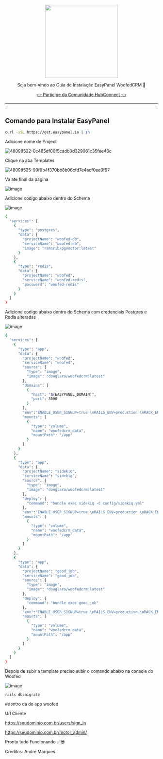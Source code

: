 <p align="center">
<img src="https://cwmkt.com.br/wp-content/uploads/2024/04/logo_github.png" width="240" />
<p align="center">Seja bem-vindo ao Guia de Instalação EasyPanel WoofedCRM 🚀</p>
</p>
  
<p align="center"> 
<a href="https://hubconnect.top" target="_blank">👉 Participe da Comunidade HubConnect 👈</a>
</p>

<hr />
<hr />

## Comando para Instalar EasyPanel

```bash
curl -sSL https://get.easypanel.io | sh
```

Adicione nome de Project

![48098522-0c485df00f5cadb0d329061c35fee46c](https://github.com/cwmkt/easypanelevotypebot/assets/91642837/b72c1359-91ca-4bf6-9fb1-32525ba5747b)

Clique na aba Templates

![48098535-90f9b4f370bb8b06cfd7e4acf0ee0f97](https://github.com/cwmkt/easypanelevotypebot/assets/91642837/03c1830c-621c-40b3-94ee-93eb568c8d2e)

Va ate final da pagina

![image](https://github.com/comunidadehubconnect/easypanelwoofedcrm/assets/91642837/828a9e88-45f2-4b6b-98f1-ab4f164d2889)

Adicione codigo abaixo dentro do Schema

![image](https://github.com/comunidadehubconnect/easypanelwoofedcrm/assets/91642837/74b97f33-e5d2-495d-aaba-25bb8b433adf)

```bash
{
  "services": [
    {
      "type": "postgres",
      "data": {
        "projectName": "woofed-db",
        "serviceName": "woofed-db",
        "image": "ramsrib/pgvector:latest"
      }
    },
    {
      "type": "redis",
      "data": {
        "projectName": "woofed",
        "serviceName": "woofed-redis",
        "password": "woofed-redis"
      }
    }
  ]
}
```

Adicione codigo abaixo dentro do Schema com credenciais Postgres e Redis alteradas

![image](https://github.com/comunidadehubconnect/easypanelwoofedcrm/assets/91642837/74b97f33-e5d2-495d-aaba-25bb8b433adf)

```bash
{
  "services": [
    {
      "type": "app",
      "data": {
        "projectName": "woofed",
        "serviceName": "woofed",
        "source": {
          "type": "image",
          "image": "douglara/woofedcrm:latest"
        },
        "domains": [
          {
            "host": "$(EASYPANEL_DOMAIN)",
            "port": 3000
          }
        ],
        "env":"ENABLE_USER_SIGNUP=true \nRAILS_ENV=production \nRACK_ENV=production \nNODE_ENV=production \nMOTOR_AUTH_USERNAME=admin \nMOTOR_AUTH_PASSWORD=admin \nFRONTEND_URL=https://$(PRIMARY_DOMAIN) \nDATABASE_URL= seu endereçodopostgres \nREDIS_URL=seuenderço do redis \nACTIVE_STORAGE_SERVICE=local \nRAILS_LOG_LEVEL=debug \nLANGUAGE=pt-BR",
        "mounts": [
          {
            "type": "volume",
            "name": "woofedcrm_data",
            "mountPath": "/app"
          }
        ]
      }
    },
    {
      "type": "app",
      "data": {
        "projectName": "sidekiq",
        "serviceName": "sidekiq",
        "source": {
          "type": "image",
          "image": "douglara/woofedcrm:latest"
        },
        "deploy": {
          "command": "bundle exec sidekiq -C config/sidekiq.yml"
        },
        "env":"ENABLE_USER_SIGNUP=true \nRAILS_ENV=production \nRACK_ENV=production \nNODE_ENV=production \nMOTOR_AUTH_USERNAME=admin \nMOTOR_AUTH_PASSWORD=admin \nFRONTEND_URL=https://$(PRIMARY_DOMAIN) \nDATABASE_URL= seu endereçodopostgres \nREDIS_URL=seuenderço do redis \nACTIVE_STORAGE_SERVICE=local \nRAILS_LOG_LEVEL=debug \nLANGUAGE=pt-BR",
        "mounts": [
          {
            "type": "volume",
            "name": "woofedcrm_data",
            "mountPath": "/app"
          }
        ]
      }
    },
    {
      "type": "app",
      "data": {
        "projectName": "good_job",
        "serviceName": "good_job",
        "source": {
          "type": "image",
          "image": "douglara/woofedcrm:latest"
        },
        "deploy": {
          "command": "bundle exec good_job"
        },
        "env":"ENABLE_USER_SIGNUP=true \nRAILS_ENV=production \nRACK_ENV=production \nNODE_ENV=production \nMOTOR_AUTH_USERNAME=admin \nMOTOR_AUTH_PASSWORD=admin \nFRONTEND_URL=https://$(PRIMARY_DOMAIN) \nDATABASE_URL= seu endereçodopostgres \nREDIS_URL=seuenderço do redis \nACTIVE_STORAGE_SERVICE=local \nRAILS_LOG_LEVEL=debug \nLANGUAGE=pt-BR",
        "mounts": [
          {
            "type": "volume",
            "name": "woofedcrm_data",
            "mountPath": "/app"
          }
        ]
      }
    }
  ]
}
```

Depois de subir a template preciso subir o comando abaixo na console do Woofed

![image](https://github.com/comunidadehubconnect/easypanelwoofedcrm/assets/91642837/bf3585f0-ae3a-4c58-b1ce-6ba69f2f97bc)


```bash
rails db:migrate 
```

#dentro da do app woofed

Url Cliente

https://seudominio.com.br/users/sign_in

https://seudominio.com.br/motor_admin/

Pronto tudo Funcionando ✅😎

Creditos: Andre Marques
